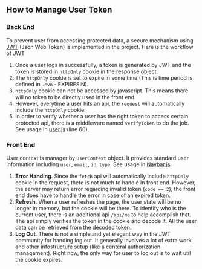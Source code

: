 ## How to Manage User Token

### Back End
To prevent user from accessing protected data, a secure mechanism using [JWT](https://www.npmjs.com/package/jsonwebtoken) (Json Web Token) is implemented in the project. Here is the workflow of JWT
1. Once a user logs in successfully, a token is generated by JWT and the token is stored in `httpOnly` cookie in the response object.
2. The `httpOnly` cookie is set to expire in some time (This is time period is defined in `.evn` - EXPIRESIN).
3. `httpOnly` cookie can not be accessed by javascript. This means there will no token to be directly used in the front end.
4. However, everytime a user hits an api, the `request` will automatically include the `httpOnly` cookie.
5. In order to verify whether a user has the right token to access certain protected api, there is a middleware named `verifyToken` to do the job. See usage in [user.js](../src/server/router/user.js) (line 60).

### Front End
User context is manager by `UserContext` object. It provides standard user information including `user`, `email`, `id`, `type`. See usage in [Navbar.js](../src/client/components/Navbar.js)
1. **Error Handing**. Since the `fetch` api will automatically include `httpOnly` cookie in the request, there is not much to handle in front end. However, the server may return error regarding invalid token (`code == 2`), the front end does have to handle the error in case of an expired token.
2. **Refresh**. When a user refreshes the page, the user state will be no longer in memory, but the cookie will be there. To identify who is the current user, there is an additional api `/api/me` to help accomplish that. The api simply verifies the token in the cookie and decode it. All the user data can be retrieved from the decoded token.
3. **Log Out**. There is not a simple and yet elegant way in the JWT community for handing log out. It generally involves a lot of extra work and other infostructure setup (like a centeral authorization management). Right now, the only way for user to log out is to wait util the cookie expires.
